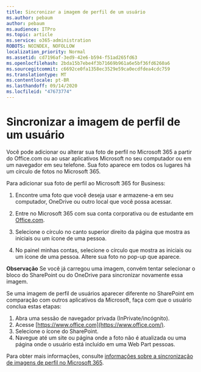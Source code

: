 ```yaml
---
title: Sincronizar a imagem de perfil de um usuário
ms.author: pebaum
author: pebaum
ms.audience: ITPro
ms.topic: article
ms.service: o365-administration
ROBOTS: NOINDEX, NOFOLLOW
localization_priority: Normal
ms.assetid: cd7196af-3ed9-42e6-b594-f51ad265fd63
ms.openlocfilehash: 2bda15b7ebe4f3b71669b961a6e5bf36fd6260a6
ms.sourcegitcommit: c6692ce0fa1358ec3529e59ca0ecdfdea4cdc759
ms.translationtype: MT
ms.contentlocale: pt-BR
ms.lasthandoff: 09/14/2020
ms.locfileid: "47673774"
---
```

# <a name="sync-a-users-profile-picture"></a>Sincronizar a imagem de perfil de um usuário

Você pode adicionar ou alterar sua foto de perfil no Microsoft 365 a partir do Office.com ou ao usar aplicativos Microsoft no seu computador ou em um navegador em seu telefone. Sua foto aparece em todos os lugares há um círculo de fotos no Microsoft 365.

Para adicionar sua foto de perfil ao Microsoft 365 for Business:

1. Encontre uma foto que você deseja usar e armazene-a em seu computador, OneDrive ou outro local que você possa acessar.

2. Entre no Microsoft 365 com sua conta corporativa ou de estudante em [Office.com](https://www.office.com).

3. Selecione o círculo no canto superior direito da página que mostra as iniciais ou um ícone de uma pessoa.

4. No painel minhas contas, selecione o círculo que mostra as iniciais ou um ícone de uma pessoa. Altere sua foto no pop-up que aparece.

**Observação** Se você já carregou uma imagem, convém tentar selecionar o bloco do SharePoint ou do OneDrive para sincronizar novamente essa imagem.

Se uma imagem de perfil de usuários aparecer diferente no SharePoint em comparação com outros aplicativos da Microsoft, faça com que o usuário conclua estas etapas:

1. Abra uma sessão de navegador privada (InPrivate/incógnito).
2. Acesse [https://www.office.com](https://www.office.com/).
3. Selecione o ícone do SharePoint.
4. Navegue até um site ou página onde a foto não é atualizada ou uma página onde o usuário está incluído em uma Web Part pessoas.

Para obter mais informações, consulte [informações sobre a sincronização de imagens de perfil no Microsoft 365](https://support.office.com/article/information-about-profile-picture-synchronization-in-office-365-20594d76-d054-4af4-a660-401133e3d48a).

